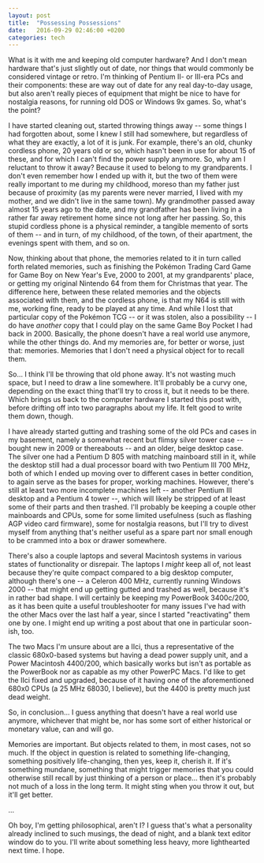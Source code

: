 ```yaml
---
layout: post
title:  "Possessing Possessions"
date:   2016-09-29 02:46:00 +0200
categories: tech
---
```

What is it with me and keeping old computer hardware? And I don't mean hardware that's just slightly out of date, nor things that would commonly be considered vintage or retro. I'm thinking of Pentium II- or III-era PCs and their components: these are way out of date for any real day-to-day usage, but also aren't really pieces of equipment that might be nice to have for nostalgia reasons, for running old DOS or Windows 9x games. So, what's the point?

I have started cleaning out, started throwing things away -- some things I had forgotten about, some I knew I still had somewhere, but regardless of what they are exactly, a lot of it is junk. For example, there's an old, chunky cordless phone, 20 years old or so, which hasn't been in use for about 15 of these, and for which I can't find the power supply anymore. So, why am I reluctant to throw it away? Because it used to belong to my grandparents. I don't even remember how I ended up with it, but the two of them were really important to me during my childhood, moreso than my father just because of proximity (as my parents were never married, I lived with my mother, and we didn't live in the same town). My grandmother passed away almost 15 years ago to the date, and my grandfather has been living in a rather far away retirement home since not long after her passing. So, this stupid cordless phone is a physical reminder, a tangible memento of sorts of them -- and in turn, of my childhood, of the town, of their apartment, the evenings spent with them, and so on.

Now, thinking about that phone, the memories related to it in turn called forth related memories, such as finishing the Pokémon Trading Card Game for Game Boy on New Year's Eve, 2000 to 2001, at my grandparents' place, or getting my original Nintendo 64 from them for Christmas that year. The difference here, between these related memories and the objects associated with them, and the cordless phone, is that my N64 is still with me, working fine, ready to be played at any time. And while I lost that particular copy of the Pokémon TCG -- or it was stolen, also a possibility -- I do have _another_ copy that I could play on the same Game Boy Pocket I had back in 2000. Basically, the phone doesn't have a real world use anymore, while the other things do. And my memories are, for better or worse, just that: memories. Memories that I don't need a physical object for to recall them.

So... I think I'll be throwing that old phone away. It's not wasting much space, but I need to draw a line somewhere. It'll probably be a curvy one, depending on the exact thing that'll try to cross it, but it needs to be there. Which brings us back to the computer hardware I started this post with, before drifting off into two paragraphs about my life. It felt good to write them down, though.

I have already started gutting and trashing some of the old PCs and cases in my basement, namely a somewhat recent but flimsy silver tower case -- bought new in 2009 or thereabouts -- and an older, beige desktop case. The silver one had a Pentium D 805 with matching mainboard still in it, while the desktop still had a dual processor board with two Pentium III 700 MHz, both of which I ended up moving over to different cases in better condition, to again serve as the bases for proper, working machines. However, there's still at least two more incomplete machines left -- another Pentium III desktop and a Pentium 4 tower --, which will likely be stripped of at least some of their parts and then trashed. I'll probably be keeping a couple other mainboards and CPUs, some for some limited usefulness (such as flashing AGP video card firmware), some for nostalgia reasons, but I'll try to divest myself from anything that's neither useful as a spare part nor small enough to be crammed into a box or drawer somewhere.

There's also a couple laptops and several Macintosh systems in various states of functionality or disrepair. The laptops I _might_ keep all of, not least because they're quite compact compared to a big desktop computer, although there's one -- a Celeron 400 MHz, currently running Windows 2000 -- that might end up getting gutted and trashed as well, because it's in rather bad shape. I will certainly be keeping my PowerBook 3400c/200, as it has been quite a useful troubleshooter for many issues I've had with the other Macs over the last half a year, since I started "reactivating" them one by one. I might end up writing a post about that one in particular soon-ish, too.

The two Macs I'm unsure about are a IIci, thus a representative of the classic 680x0-based systems but having a dead power supply unit, and a Power Macintosh 4400/200, which basically works but isn't as portable as the PowerBook nor as capable as my other PowerPC Macs. I'd like to get the IIci fixed and upgraded, because of it having one of the aforementioned 680x0 CPUs (a 25 MHz 68030, I believe), but the 4400 is pretty much just dead weight.

So, in conclusion... I guess anything that doesn't have a real world use anymore, whichever that might be, nor has some sort of either historical or monetary value, can and will go.

Memories are important. But objects related to them, in most cases, not so much. If the object in question is related to something life-changing, something positively life-changing, then yes, keep it, cherish it. If it's something mundane, something that might trigger memories that you could otherwise still recall by just thinking of a person or place... then it's probably not much of a loss in the long term. It might sting when you throw it out, but it'll get better.

...

Oh boy, I'm getting philosophical, aren't I? I guess that's what a personality already inclined to such musings, the dead of night, and a blank text editor window do to you. I'll write about something less heavy, more lighthearted next time. I hope.
